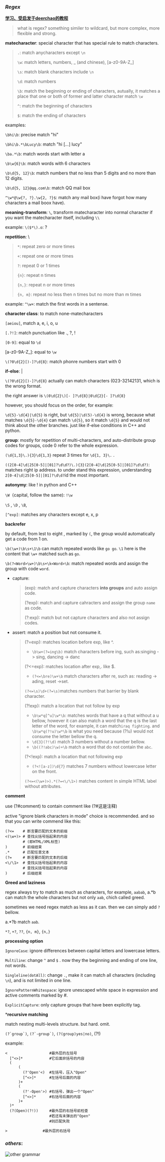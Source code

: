 ### ***Regex***

[**学习、受启发于deerchao的教程**](https://deerchao.cn/tutorials/regex/regex.htm)

> what is regex? something similer to wildcard, but more complex, more flexible and strong.

**matecharacter**: special character that has special rule to match characters.

> `.`: match anycharacters except `\n`
>
> `\w`: match letters, numbers, _ (and chinese), [a-z0-9A-Z_]
>
> `\s`: match blank characters include `\n`
>
> `\d`: match numbers
>
> `\b`: match the beginning or ending of characters, autually, it matches a place that one or both of former and latter character match `\w`
>
> `^`: match the beginning of characters
>
> `$`: match the ending of characters

examples:

`\bhi\b`: precise match "hi"

`\bhi\b.*\bLucy\b`: match "hi [...] lucy"

`\ba.*\b`: match words start with letter a

`\b\w{6}\b`: match words with 6 characters

`\b\d{5, 12}\b`: match numbers that no less than 5 digits and no more than 12 digits.

`\b\d{5, 12}@qq.com\b`: match QQ mail box

`^\w*@\w{?, ?}.\w{2, ?}$`: match any mail box(i have forgot how many characters a mail boox have).

**meaning-transform**: `\`, transform matecharacter into normal character if you want the matecharacter itself, including `\\`

example: `\($*\).o`: ?

**repetition**: \

> `*`: repeat zero or more times
>
> `+`: repeat one or more times
>
> `?`: repeat 0 or 1 times
>
> `{n}`: repeat n times
>
> `{n,}`: repeat n or more times
>
> `{n, m}`: repeat no less then n times but no more than m times

example: `^\w+`: match the first words in a sentense.

**character class**: to match none-matecharacters

`[aeiou]`, match a, e, i, o, u

`[.?!]`: match punctuation like ., ?, !

`[0-9]`: equal to `\d`

[a-z0-9A-Z_]: equal to `\w`

`\(?0\d{2}[)-]?\d{8}`: match phonre numbers start with 0

**if-else**: |

`\(?0\d{2}[)-]?\d{8}` actually can match characters (023-32142131, which is the wrong format.

the right answer is `\(0\d{2}\)[- ]?\d{8}|0\d{2}[- ]?\d{8}`

however, you should focus on the order, for example:

`\d{5}-\d{4}|\d{5}` is right, but `\d{5}|\d(5)-\d{4}` is wrong, because what matches `\d{5}-\d{4}` can match `\d{5}`, so it match `\d{5}` and would not think about the other branches. just like if-else conditions in C++ and python.

**group**: mostly for repetition of multi-characters, and auto-distribute group codes for groups, code 0 refer to the whole expression. 

`(\d{1,3}\.){3}\d{1,3}` repeat 3 times for `\d{1, 3}\.` .

`((2[0-4]\d|25[0-5]|[01]?\d\d?)\.){3}(2[0-4]\d|25[0-5]|[01]?\d\d?)`: matches right ip address. to under stand this expression, understanding `2[0-4]\d|25[0-5]|[01]?\d\d?`id the most important.

**autonymy**: like ! in python and C++

`\W`（capital, follow the same): `!\w`

`\S` , `\D` , `\B`, 

`[^exp]`: matches any characters except e, x, p

**backrefer**

by default, from lest to eight , marked by `(`, the group would automatically get a code from 1 on.

`\b(\w+)\b\s+\1\b` can match repeated words like `go go`. `\1` here is the content that `\w+` matched such as `go`.

`\b(?<Word>\w+)\b\s+\k<Word>\b`: match repeated words and assign the group with code `word`.

- capture: 

  > (exp): match and capture characters **into groups** and auto assign code.
  >
  > (?<name>exp): match and capture cahracters and assign the group `name` as code.
  >
  > (?:exp): match but not capture characters and also not assign codes.

- assert: match a position but not consume it.

  > (?=exp): matches location before exp, like ^.
  >
  > - `\b\w+(?=ing\b)` match characters before ing, such as:singing -> sing, dancing -> danc
  >
  > (?<=exp): matches location after exp,. like $.
  >
  > - `(?<=\bre)\w+\b` match characters after re, such as: reading -> ading, reset ->set.
  >
  > `(?<=\s)\d+(?=\s)`matches numbers that barrier by blank character.
  >
  > (?!exp): match a location that not follow by exp
  >
  > - `\b\w*q[^u]\w*\b`: matches words that have a q that without a u bellow, however it can also match a word that the q is the last letter of the word, for example, it can match`iraq fighting`. and `\b\w*q(?!u)\w*\b` is what you need because (?!u) would not consume the letter bellow the q.
  > - `\d{3}(?!\d)` match 3 numbers without a number bellow.
  > - `\b((?!abc)\w)+\b` match a word that do not contain the `abc`.
  >
  > (?<!exp): match a location that not following exp
  >
  > - `(?<![a-z])\d{7}` matches 7 numbers without lowercase letter on the front.
  >
  > `(?<=<(\w+)>).*(?=<\/\1>)` matches content in simple HTML label without attributes.

**comment**

use (?#comment) to contain comment like (?#这是注释)

active "ignore blank characters in mode" choice is recommended. and so that you can write commend like this:
```
(?<=    # 断言要匹配的文本的前缀
<(\w+)> # 查找尖括号括起来的内容
        # (即HTML/XML标签)
)       # 前缀结束
.*      # 匹配任意文本
(?=     # 断言要匹配的文本的后缀
<\/\1>  # 查找尖括号括起来的内容
        # 查找尖括号括起来的内容
)       # 后缀结束
```

**Greed and laziness**

regex always try to match as much as characters, for example, `aabab`, a.*b can match the whole characters but not only `aab`,  chich called greed.

sometimes we need regex match as less as it can. then we can simply add `?` bellow.

a.*?b match `aab`.

`*?`, `+?`, `??`, `{n, m}`, `{n,}`

**processing option**

`IgnoreCase`: ignore differences between capital letters and lowercase letters.

`Multiline`: change `^` and `$` . now they the beginning and ending of one line, not words.

`Singleline(dotAll)`: change `.`, make it can match all characters (including `\n`), and is not limited in one line.

`IgnorePatternWhitespace`: ignore unescaped white space in expression and active comments marked by #.

`ExplicitCapture`: only capture groups that have been explicitly tag.

***recursive matching**

match nesting multi-levels structure. but hard. omit.

``(?`group`)``, ``(?`-group`)``, ``(?(group)yes|no)``, (?!)

example:

```
<                   #最外层的左括号
  [^<>]*            #它后面非括号的内容
  (
      (
        (?'Open'<)  #左括号，压入"Open"
        [^<>]*      #左括号后面的内容
      )+
      (
        (?'-Open'>) #右括号，弹出一个"Open"
        [^<>]*      #右括号后面的内容
      )+
  )*
  (?(Open)(?!))     #最外层的右括号前检查
                    #若还有未弹出的"Open"
                    #则匹配失败

>                #最外层的右括号
```

### ***others***:

![other grammar](C:\Users\Administrator\AppData\Roaming\Typora\typora-user-images\image-20240710221700778.png)


